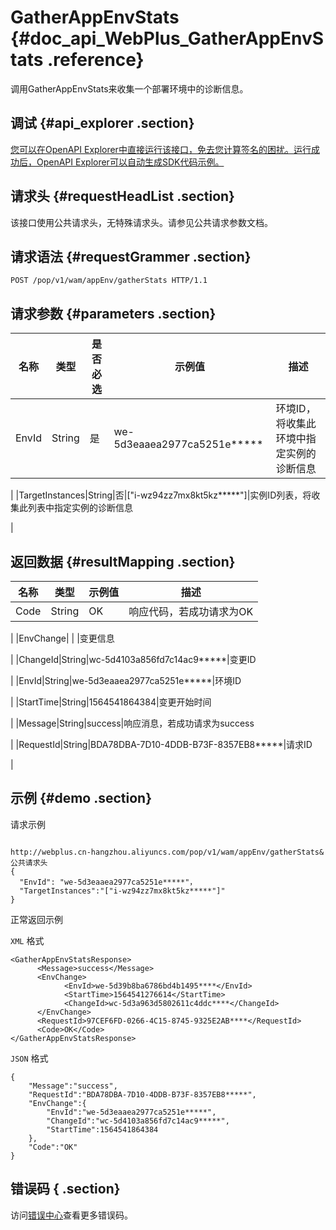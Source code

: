 # GatherAppEnvStats {#doc_api_WebPlus_GatherAppEnvStats .reference}

调用GatherAppEnvStats来收集一个部署环境中的诊断信息。

## 调试 {#api_explorer .section}

[您可以在OpenAPI Explorer中直接运行该接口，免去您计算签名的困扰。运行成功后，OpenAPI Explorer可以自动生成SDK代码示例。](https://api.aliyun.com/#product=WebPlus&api=GatherAppEnvStats&type=ROA&version=2019-03-20)

## 请求头 {#requestHeadList .section}

该接口使用公共请求头，无特殊请求头。请参见公共请求参数文档。

## 请求语法 {#requestGrammer .section}

```
POST /pop/v1/wam/appEnv/gatherStats HTTP/1.1
```

## 请求参数 {#parameters .section}

|名称|类型|是否必选|示例值|描述|
|--|--|----|---|--|
|EnvId|String|是|we-5d3eaaea2977ca5251e\*\*\*\*\*|环境ID，将收集此环境中指定实例的诊断信息

 |
|TargetInstances|String|否|\["i-wz94zz7mx8kt5kz\*\*\*\*\*"\]|实例ID列表，将收集此列表中指定实例的诊断信息

 |

## 返回数据 {#resultMapping .section}

|名称|类型|示例值|描述|
|--|--|---|--|
|Code|String|OK|响应代码，若成功请求为OK

 |
|EnvChange| | |变更信息

 |
|ChangeId|String|wc-5d4103a856fd7c14ac9\*\*\*\*\*|变更ID

 |
|EnvId|String|we-5d3eaaea2977ca5251e\*\*\*\*\*|环境ID

 |
|StartTime|String|1564541864384|变更开始时间

 |
|Message|String|success|响应消息，若成功请求为success

 |
|RequestId|String|BDA78DBA-7D10-4DDB-B73F-8357EB8\*\*\*\*\*|请求ID

 |

## 示例 {#demo .section}

请求示例

``` {#request_demo}

http://webplus.cn-hangzhou.aliyuncs.com/pop/v1/wam/appEnv/gatherStats&公共请求头
{
  "EnvId": "we-5d3eaaea2977ca5251e*****"，
  "TargetInstances":"["i-wz94zz7mx8kt5kz*****"]"
}

```

正常返回示例

`XML` 格式

``` {#xml_return_success_demo}
<GatherAppEnvStatsResponse>
      <Message>success</Message>
      <EnvChange>
            <EnvId>we-5d39b8ba6786bd4b1495****</EnvId>
            <StartTime>1564541276614</StartTime>
            <ChangeId>wc-5d3a963d5802611c4ddc****</ChangeId>
      </EnvChange>
      <RequestId>97CEF6FD-0266-4C15-8745-9325E2AB****</RequestId>
      <Code>OK</Code>
</GatherAppEnvStatsResponse>
```

`JSON` 格式

``` {#json_return_success_demo}
{
	"Message":"success",
	"RequestId":"BDA78DBA-7D10-4DDB-B73F-8357EB8*****",
	"EnvChange":{
		"EnvId":"we-5d3eaaea2977ca5251e*****",
		"ChangeId":"wc-5d4103a856fd7c14ac9*****",
		"StartTime":1564541864384
	},
	"Code":"OK"
}
```

## 错误码 { .section}

访问[错误中心](https://error-center.aliyun.com/status/product/WebPlus)查看更多错误码。


